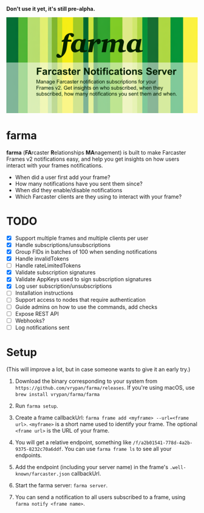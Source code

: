 **Don't use it yet, it's still pre-alpha.**

![farma-git-social](farma-git-social.png)

# farma

**farma** (**FA**rcaster **R**elationships **MA**nagement) is built to make Farcaster Frames v2
notifications easy, and help you get insights on how users interact with your
frames notifications.

- When did a user first add your frame?
- How many notifications have you sent them since?
- When did they enable/disable notifications
- Which Farcaster clients are they using to interact with your frame?

# TODO

- [x] Support multiple frames and multiple clients per user
- [x] Handle subscriptions/unsubscriptions
- [x] Group FIDs in batches of 100 when sending notifications
- [x] Handle invalidTokens
- [ ] Handle rateLimitedTokens
- [x] Validate subscription signatures
- [x] Validate AppKeys used to sign subscription signatures
- [x] Log user subscription/unsubscriptions
- [ ] Installation instructions
- [ ] Support access to nodes that require authentication
- [ ] Guide admins on how to use the commands, add checks
- [ ] Expose REST API
- [ ] Webhooks?
- [ ] Log notifications sent

# Setup

(This will improve a lot, but in case someone wants to give it an early try.)

1. Download the binary corresponding to your system from `https://github.com/vrypan/farma/releases`.
If you're using macOS, use `brew install vrypan/farma/farma`

2. Run `farma setup`.

3. Create a frame callbackUrl: `farma frame add <myframe> --url=<frame url>`.
`<myframe>` is a short name used to identify your frame. The optional `<frame url>` is the URL of your frame.

4. You will get a relative endpoint, something like `/f/a2b01541-778d-4a2b-9375-8232c70a6ddf`.
You can use `farma frame ls` to see all your endpoints.

5. Add the endpoint (including your server name) in the frame's `.well-known/farcaster.json` callbackUrl.

6. Start the farma server: `farma server`.

7. You can send a notification to all users subscribed to a frame, using `farma notify <frame name>`.
